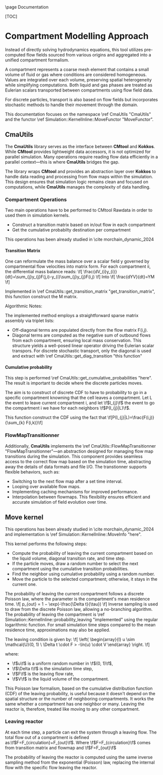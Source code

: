 \page Documentation



[TOC]


# Compartment Modelling Approach 

Instead of directly solving hydrodynamics equations, this tool utilizes pre-computed flow fields sourced from various origins and aggregated into a unified compartment formalism.

A compartment represents a coarse mesh element that contains a small volume of fluid or gas where conditions are considered homogeneous. Values are integrated over each volume, preserving spatial heterogeneity while simplifying computations. Both liquid and gas phases are treated as Eulerian scalars transported between compartments using flow field data.

For discrete particles, transport is also based on flow fields but incorporates stochastic methods to handle their movement through the domain.

This documentation focuses on the namespace \ref CmaUtils "CmaUtils" and the functor \ref Simulation::KernelInline::MoveFunctor "MoveFunctor".



## CmaUtils

The **CmaUtils** library serves as the interface between **CMtool** and **Kokkos**. While **CMtool** provides lightweight data accessors, it is not optimized for parallel simulation. Many operations require reading flow data efficiently in a parallel context—this is where **CmaUtils** bridges the gap.

The library wraps **CMtool** and provides an abstraction layer over **Kokkos** to handle data reading and processing from flow maps within the simulation. This design ensures that simulation logic remains clean and focused on computations, while **CmaUtils** manages the complexity of data handling.

### Compartment Operations 

Two main operations have to be performed to CMtool Rawdata in order to used them in simulation kernels. 
- Construct a transition matrix based on in/out flow in each compartment 
- Get the cumulative probabilty destination per compartment 

This operations has been already studied in \cite morchain_dynamic_2024 
#### Transition Matrix 

One can reformulate the mass balance over a scalar field y governed by compartmental flow velocities into matrix form.
For each compartment ii, the differential mass balance reads:
\f[
    \frac{dV_{i}y_{i}}{dt}=\sum_{j}y_{j}F(j,i)-y_{i}\sum_{j}y_{j}F(i,j)
\f]
Into 
\f[
    \frac{dYV}{dt}=YM
\f]


Implemented in \ref CmaUtils::get_transition_matrix "get_transition_matrix", this function construct the M matrix. 

Algorithmic Notes:

The implemented method employs a straightforward sparse matrix assembly via triplet lists:
- Off-diagonal terms are populated directly from the flow matrix F(i,j).
- Diagonal terms are computed as the negative sum of outbound flows from each compartment, ensuring local mass conservation.
This structure yields a well-posed linear operator driving the Eulerian scalar transpors. For discrete stochastic transport, only the diagonal is used and extract with \ref CmaUtils::get_diag_transition "this function"

#### Cumulative probability 


This step is performed \ref CmaUtils::get_cumulative_probabilities "here". The result is important to decide where the discrete particles moves. 

The aim is to construct of discrete CDF to have to probability to go in a specific compartment knowning that the cell leaves a compartment.
Let L the event to leave current compartment i, and let \f$I_{j}\f$ the event to go the compartment i we have for each neighbors \f$P(I_{j}|L)\f$.

This function construct  the CDF using the fact that \f[P(I_{j}|L)=\frac{F(i,j)}{\sum_{k} F(i,k)}\f]


### FlowMapTransitionner

Additionally, **CmaUtils** implements the \ref CmaUtils::FlowMapTransitionner "FlowMapTransitionner"—an abstraction designed for managing flow map transitions during the simulation. This component provides seamless access to the correct flow map based on the simulation time, abstracting away the details of data formats and file I/O.
The transtionner supports flexible behaviors, such as:
-   Switching to the next flow map after a set time interval.
-   Looping over available flow maps.
-   Implementing caching mechanisms for improved performance.
-   Interpolation between flowmaps.
This flexibility ensures efficient and accurate simulation of field evolution over time.

## Move kernel


This operations has been already studied in \cite morchain_dynamic_2024 and implementation is \ref Simulation::KernelInline::MoveInfo "here".

This kernel performs the following steps: 
- Compute the probability of leaving the current compartment based on the liquid volume, diagonal transition rate, and time step.
- If the particle moves, draw a random number to select the next compartment using the cumulative transition probabilities.
- Find the neighbor using cumulative probability using a random number.
- Move the particle to the selected compartment; otherwise, it stays in the current one.

The probability of leaving the current compartment follows a discrete Poisson law, where the parameter is the compartment's mean residence time.
\f[
    p_{out} = 1 − \exp(-\frac{\Delta t}{\tau})
\f]
Inverse sampling is used to draw from the discrete Poisson law, allowing a no-branching algorithm. 
The probability of leaving the compartment is \ref Simulation::KernelInline::probability_leaving "implemented" using the regular logarithmic function. 
For small simulation time steps compared to the mean residence time, approximations may also be applied.

The leaving condition is given by:
\f[
\left\{
\begin{array}{l}
u \sim \mathcal{U}(0, 1) \\
\Delta t \cdot F > -\ln(u) \cdot V
\end{array}
\right.
\f]

where:

- \f$u\f$ is a uniform random number in \f$(0, 1)\f$,
- \f$\Delta t\f$ is the simulation time step,
- \f$F\f$ is the leaving flow rate,
- \f$V\f$ is the liquid volume of the compartment.

This Poisson law formalism, based on the cumulative distribution function (CDF) of the leaving probability, is useful because it doesn't depend on the spatial structure or the number of neighboring compartments. It works the same whether a compartment has one neighbor or many. Leaving the reactor is, therefore, treated like moving to any other compartment.

### Leaving reactor  
At each time step, a particle can exit the system through a leaving flow.
The total flow out of a compartment is defined as:\f$F=F_{circulation}+F_{out}\f$. 
Where \f$F=F_{circulation}\f$ comes from transition matrix and flowmap and \f$F=F_{out}\f$ 

The probability of leaving the reactor is computed using the same inverse sampling method from the exponential (Poisson) law, replacing the internal flow with the specific flow leaving the reactor.

